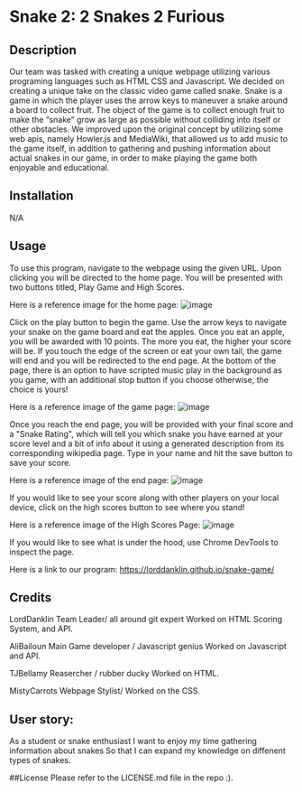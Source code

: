 # Snake 2: 2 Snakes 2 Furious

## Description
Our team was tasked with creating a unique webpage utilizing various programing languages such as HTML CSS and Javascript. We decided on creating a unique take on the classic video game called snake. Snake is a game in which the player uses the arrow keys to maneuver a snake around a board to collect fruit. The object of the game is to collect enough fruit to make the “snake” grow as large as possible without colliding into itself or other obstacles.
We improved upon the original concept by utilizing some web apis, namely Howler.js and MediaWiki, that allowed us to add music to the game itself, in addition to gathering and pushing information about actual snakes in our game, in order to make playing the game both enjoyable and educational.



## Installation
N/A

## Usage



To use this program, navigate to the webpage using the given URL. Upon clicking you will be directed to the home page. You will be presented with two buttons titled, Play Game and High Scores.

Here is a reference image for the home page:
 ![image](https://user-images.githubusercontent.com/112973907/201811659-b83dab45-f895-40ad-b141-787dcb4c4029.png)


Click on the play button to begin the game. Use the arrow keys to navigate your snake on the game board and eat the apples. Once you eat an apple, you will be awarded with 10 points. The more you eat, the higher your score will be. If you touch the edge of the screen or eat your own tail, the game will end and you will be redirected to the end page. At the bottom of the page, there is an option to have scripted music play in the background as you game, with an additional stop button if you choose otherwise, the choice is yours! 

Here is a reference image of the game page: ![image](https://user-images.githubusercontent.com/112973907/201811499-56b0b283-4ff0-4c9f-921d-0ff9320639b3.png)


Once you reach the end page, you will be provided with your final score and a "Snake Rating", which will tell you which snake you have earned at your score level and a bit of info about it using a generated description from its corresponding wikipedia page. Type in your name and hit the save button to save your score.

Here is a reference image of the end page: ![image](https://user-images.githubusercontent.com/112973907/201811391-63c2c469-1fb2-400a-824a-cbca5360fb5d.png)

If you would like to see your score along with other players on your local device, click on the high scores button to see where you stand!

Here is a reference image of the High Scores Page: ![image](https://user-images.githubusercontent.com/112973907/201812750-17ca28b8-3767-4b71-a86b-bc0a9674c506.png)

If you would like to see what is under the hood, use Chrome DevTools to inspect the page.

Here is a link to our program: https://lorddanklin.github.io/snake-game/
## Credits 
LordDanklin
Team Leader/ all around git expert
Worked on HTML Scoring System, and API.

AliBailoun
Main Game developer / Javascript genius 
Worked on Javascript and API.

TJBellamy
Reasercher / rubber ducky
Worked on HTML.

MistyCarrots
Webpage Stylist/ 
Worked on the CSS.


## User story:
As a student or snake enthusiast 
I want to enjoy my time gathering information about snakes
So that I can expand my knowledge on diffenent types of snakes.

##License
Please refer to the LICENSE.md file in the repo :).
